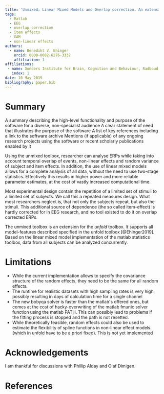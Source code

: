 ```yaml
---
title: 'Unmixed: Linear Mixed Models and Overlap correction. An extension to the Unfold-Toolbox'
tags:
  - Matlab
  - EEG
  - overlap correction
  - item effects
  - GAM
  - non-linear effects
authors:
  - name: Benedikt V. Ehinger
    orcid: 0000-0002-6276-3332
    affiliation: 1
affiliations:
 - name: Donders Institute for Brain, Cognition and Behaviour, Radboud University, Nijmegen, Netherlands
   index: 1
date: 10 May 2019
bibliography: paper.bib
---
```


# Summary
A summary describing the high-level functionality and purpose of the software for a diverse, non-specialist audience
A clear statement of need that illustrates the purpose of the software
A list of key references including a link to the software archive
Mentions (if applicable) of any ongoing research projects using the software or recent scholarly publications enabled by it

Using the unmixed toolbox, researcher can analyse ERPs while taking into account temporal overlap of events, non-linear effects and random variance of subject and item effects. In addition, the use of linear mixed models allows for a complete analysis of all data, without the need to use two-stage statistics. Effectively this results in higher power and more reliable parameter estimates, at the cost of vastly increased computational time.

Most experimental design contain the repetition of a limited set of stimuli to a limited set of subjects. We call this a repeated measures design. What most researchers neglect is, that not only the subjects repeat, but also the stimuli. This additional source of dependence (the so called item-effect) is hardly corrected for in EEG research, and no tool existed to do it on overlap corrected ERPs.


The unmixed toolbox is an extension for the *unfold* toolbox. It supports all model-features described specified in the unfold toolbox [@Ehinger2019]. Based on the linear mixed model implementation of the matlab statistics toolbox, data from all subjects can be analyzed concurrently. 

# Limitations
- While the current implementation allows to specify the covariance structure of the random effects, they need to be the same for all random effects.
- The runtime for realistic datasets with high sampling rates is very high, possibly resulting in days of calculation time for a single channel
- The new bobyqa solver is faster than the matlab's offered ones, but comes at the cost of hacky-overwriting of the matlab fmunic solver function using the matlab PATH. This can possibly lead to problems if the fitting process is stopped and the path is not resetted.
- While theoretically feasible, random effects could also be used to estimate the flexibility of spline functions in non-linear effect models (which in unfold have to be a priori fixed). This is not yet implemented


# Acknowledgements

I am thankful for discussions with Phillip Alday and Olaf Dimigen.

# References
